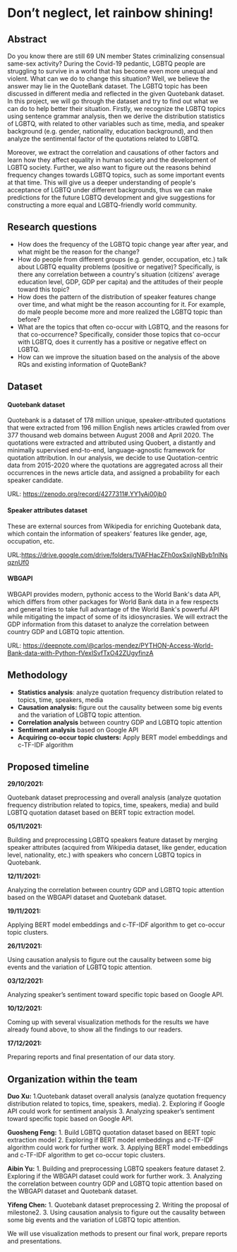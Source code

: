 # Don’t neglect, let rainbow shining!

## Abstract

Do you know there are still 69 UN member States criminalizing consensual same-sex activity? During the Covid-19 pedantic, LGBTQ people are struggling to survive in a world that has become even more unequal and violent. What can we do to change this situation? Well, we believe the answer may lie in the QuoteBank dataset. The LGBTQ topic has been discussed in different media and reflected in the given Quotebank dataset. In this project, we will go through the dataset and try to find out what we can do to help better their situation. Firstly, we recognize the LGBTQ topics using sentence grammar analysis, then we derive the distribution statistics of LGBTQ, with related to other variables such as time, media, and speaker background (e.g. gender, nationality, education background), and then analyze the sentimental factor of the quotations related to LGBTQ. 

Moreover, we extract the correlation and causations of other factors and learn how they affect equality in human society and the development of LGBTQ society. Further, we also want to figure out the reasons behind frequency changes towards LGBTQ topics, such as some important events at that time. This will give us a deeper understanding of people's acceptance of LGBTQ under different backgrounds, thus we can make predictions for the future LGBTQ development and give suggestions for constructing a more equal and LGBTQ-friendly world community.

## Research questions

- How does the frequency of the LGBTQ topic change year after year, and what might be the reason for the change?
- How do people from different groups (e.g. gender, occupation, etc.) talk about LGBTQ equality problems (positive or negative)? Specifically, is there any correlation between a country's situation (citizens' average education level, GDP, GDP per capita) and the attitudes of their people toward this topic?
- How does the pattern of the distribution of speaker features change over time, and what might be the reason accounting for it. For example, do male people become more and more realized the LGBTQ topic than before?
- What are the topics that often co-occur with LGBTQ, and the reasons for that co-occurrence? Specifically, consider those topics that co-occur with LGBTQ, does it currently has a positive or negative effect on LGBTQ.
- How can we improve the situation based on the analysis of the above RQs and existing information of QuoteBank?

## Dataset

#### Quotebank dataset

Quotebank is a dataset of 178 million unique, speaker-attributed quotations that were extracted from 196 million English news articles crawled from over 377 thousand web domains between August 2008 and April 2020. The quotations were extracted and attributed using Quobert, a distantly and minimally supervised end-to-end, language-agnostic framework for quotation attribution. In our analysis, we decide to use Quotation-centric data from 2015-2020 where the quotations are aggregated across all their occurrences in the news article data, and assigned a probability for each speaker candidate. 

URL: https://zenodo.org/record/4277311#.YY1yAi00jb0 

#### Speaker attributes dataset

These are external sources from Wikipedia for enriching Quotebank data, which contain the information of speakers’ features like gender, age, occupation, etc.

URL:https://drive.google.com/drive/folders/1VAFHacZFh0oxSxilgNByb1nlNsqznUf0

#### WBGAPI

WBGAPI provides modern, pythonic access to the World Bank's data API, which differs from other packages for World Bank data in a few respects and general tries to take full advantage of the World Bank's powerful API while mitigating the impact of some of its idiosyncrasies. We will extract the GDP information from this dataset to analyze the correlation between country GDP and LGBTQ topic attention.

URL: https://deepnote.com/@carlos-mendez/PYTHON-Access-World-Bank-data-with-Python-fVexISvfTxO42ZUgyfinzA

## Methodology

- **Statistics analysis**: analyze quotation frequency distribution related to topics, time, speakers, media
- **Causation analysis:** figure out the causality between some big events and the variation of LGBTQ topic attention.
- **Correlation analysis** between country GDP and LGBTQ topic attention
- **Sentiment analysis** based on Google API
- **Acquiring co-occur topic clusters:** Apply BERT model embeddings and c-TF-IDF algorithm

## Proposed timeline

**29/10/2021:** 

Quotebank dataset preprocessing and overall analysis (analyze quotation frequency distribution related to topics, time, speakers, media) and build LGBTQ quotation dataset based on BERT topic extraction model.

**05/11/2021:** 

Building and preprocessing LGBTQ speakers feature dataset by merging speaker attributes (acquired from Wikipedia dataset, like gender, education level, nationality, etc.) with speakers who concern LGBTQ topics in Quotebank.

**12/11/2021:** 

Analyzing the correlation between country GDP and LGBTQ topic attention based on the WBGAPI dataset and Quotebank dataset.

**19/11/2021:** 

Applying BERT model embeddings and c-TF-IDF algorithm to get co-occur topic clusters.

**26/11/2021:** 

Using causation analysis to figure out the causality between some big events and the variation of LGBTQ topic attention.

**03/12/2021:** 

Analyzing speaker’s sentiment toward specific topic based on Google API.

**10/12/2021:**

Coming up with several visualization methods for the results we have already found above, to show all the findings to our readers.

**17/12/2021:** 

Preparing reports and final presentation of our data story.

## Organization within the team

**Duo Xu:** 1.Quotebank dataset overall analysis (analyze quotation frequency distribution related to topics, time, speakers, media). 2. Exploring if Google API could work for sentiment analysis 3. Analyzing speaker’s sentiment toward specific topic based on Google API.

**Guosheng Feng:** 1. Build LGBTQ quotation dataset based on BERT topic extraction model 2. Exploring if BERT model embeddings and c-TF-IDF algorithm could work for further work. 3. Applying BERT model embeddings and c-TF-IDF algorithm to get co-occur topic clusters.

**Aibin Yu:** 1. Building and preprocessing LGBTQ speakers feature dataset 2. Exploring if the WBGAPI dataset could work for further work. 3. Analyzing the correlation between country GDP and LGBTQ topic attention based on the WBGAPI dataset and Quotebank dataset.

**Yifeng Chen:** 1. Quotebank dataset preprocessing 2. Writing the proposal of milestone2. 3. Using causation analysis to figure out the causality between some big events and the variation of LGBTQ topic attention.

We will use visualization methods to present our final work, prepare reports and presentations.
